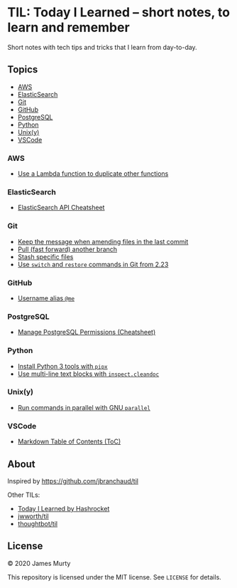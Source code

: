 # TIL: Today I Learned – short notes, to learn and remember

Short notes with tech tips and tricks that I learn from day-to-day.

## Topics

- [AWS](#aws)
- [ElasticSearch](#elasticsearch)
- [Git](#git)
- [GitHub](#github)
- [PostgreSQL](#postgresql)
- [Python](#python)
- [Unix(y)](#unixy)
- [VSCode](#vscode)

### AWS

- [Use a Lambda function to duplicate other functions](aws/function-to-duplicate-lambda-functions.md)

### ElasticSearch

- [ElasticSearch API Cheatsheet](elasticsearch/elasticsearch-api-cheatsheet.md)

### Git

- [Keep the message when amending files in the last commit](git/keep-message-when-amending-last-commit.md)
- [Pull (fast forward) another branch](git/pull-fast-forward-another-branch.md)
- [Stash specific files](git/stash-specific-files.md)
- [Use `switch` and `restore` commands in Git from 2.23](git/use-switch-and-restore-in-git-from-2.23.md)

### GitHub

- [Username alias `@me`](github/username-alias-at-me.md)

### PostgreSQL

- [Manage PostgreSQL Permissions (Cheatsheet)](postgresql/manage-postgresql-permissions-cheatsheet.md)

### Python

- [Install Python 3 tools with `pipx`](python/install-python-tools-with-pipx.md)
- [Use multi-line text blocks with `inspect.cleandoc`](python/use-multi-line-text-blocks-with-inspect-cleandoc.md)

### Unix(y)

- [Run commands in parallel with GNU `parallel`](unix/run-commands-in-parallel-with-parallel.md)

### VSCode

- [Markdown Table of Contents (ToC)](vscode/markdown-table-of-contents.md)

## About

Inspired by https://github.com/jbranchaud/til

Other TILs:

- [Today I Learned by Hashrocket](https://til.hashrocket.com)
- [jwworth/til](https://github.com/jwworth/til)
- [thoughtbot/til](https://github.com/thoughtbot/til)

## License

&copy; 2020 James Murty

This repository is licensed under the MIT license. See `LICENSE` for details.
